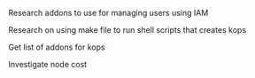  Research addons to use for managing users using IAM

 Research on using make file to run shell scripts that creates kops

 Get list of addons for kops


 Investigate node cost